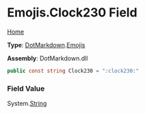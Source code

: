 # Emojis\.Clock230 Field

[Home](../../../README.md)

**Type**: [DotMarkdown](../../README.md)\.[Emojis](../README.md)

**Assembly**: DotMarkdown\.dll

```csharp
public const string Clock230 = ":clock230:"
```

### Field Value

System\.[String](https://docs.microsoft.com/en-us/dotnet/api/system.string)